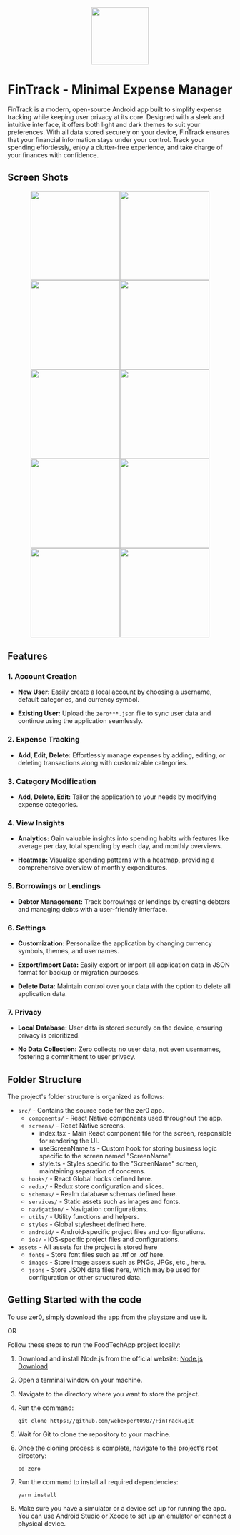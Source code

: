 <div align="center">
    <img src="assets/images/zer0.png" height="128">
    <h1 align="center">FinTrack - Minimal Expense Manager</h1>
</div>

FinTrack is a modern, open-source Android app built to simplify expense tracking while keeping user privacy at its core. Designed with a sleek and intuitive interface, it offers both light and dark themes to suit your preferences. With all data stored securely on your device, FinTrack ensures that your financial information stays under your control. Track your spending effortlessly, enjoy a clutter-free experience, and take charge of your finances with confidence.

## Screen Shots

<div style="display: flex; flex-direction: row; flex-wrap: wrap; align-items: center; justify-content: center;">
   <img src="assets/screenshots/zero_home_screen_dark.png" width="200"/>
   <img src="assets/screenshots/zero_home_screen_light.png" width="200"/>
   <img src="assets/screenshots/zero_report_screen_dark.png" width="200"/>
   <img src="assets/screenshots/zero_report_screen_light.png" width="200"/>
   <img src="assets/screenshots/zero_debts_screen_dark.png" width="200"/>
   <img src="assets/screenshots/zero_debts_screen_light.png" width="200"/>
   <img src="assets/screenshots/zero_settings_screen_dark.png" width="200"/>
   <img src="assets/screenshots/zero_settings_screen_light.png" width="200"/>
   <img src="assets/screenshots/zero_categories_screen_dark.png" width="200"/>
   <img src="assets/screenshots/zero_categories_screen_light.png" width="200"/>
</div>

## Features

### 1. Account Creation

- **New User:** Easily create a local account by choosing a username, default categories, and currency symbol.

- **Existing User:** Upload the `zero***.json` file to sync user data and continue using the application seamlessly.

### 2. Expense Tracking

- **Add, Edit, Delete:** Effortlessly manage expenses by adding, editing, or deleting transactions along with customizable categories.

### 3. Category Modification

- **Add, Delete, Edit:** Tailor the application to your needs by modifying expense categories.

### 4. View Insights

- **Analytics:** Gain valuable insights into spending habits with features like average per day, total spending by each day, and monthly overviews.

- **Heatmap:** Visualize spending patterns with a heatmap, providing a comprehensive overview of monthly expenditures.

### 5. Borrowings or Lendings

- **Debtor Management:** Track borrowings or lendings by creating debtors and managing debts with a user-friendly interface.

### 6. Settings

- **Customization:** Personalize the application by changing currency symbols, themes, and usernames.

- **Export/Import Data:** Easily export or import all application data in JSON format for backup or migration purposes.

- **Delete Data:** Maintain control over your data with the option to delete all application data.

### 7. Privacy

- **Local Database:** User data is stored securely on the device, ensuring privacy is prioritized.

- **No Data Collection:** Zero collects no user data, not even usernames, fostering a commitment to user privacy.

## Folder Structure

The project's folder structure is organized as follows:

- `src/` - Contains the source code for the zer0 app.
  - `components/` - React Native components used throughout the app.
  - `screens/` - React Native screens.
    - index.tsx - Main React component file for the screen, responsible for rendering the UI.
    - useScreenName.ts - Custom hook for storing business logic specific to the screen named "ScreenName".
    - style.ts - Styles specific to the "ScreenName" screen, maintaining separation of concerns.
  - `hooks/` - React Global hooks defined here.
  - `redux/` - Redux store configuration and slices.
  - `schemas/` - Realm database schemas defined here.
  - `services/` - Static assets such as images and fonts.
  - `navigation/` - Navigation configurations.
  - `utils/` - Utility functions and helpers.
  - `styles` - Global stylesheet defined here.
  - `android/` - Android-specific project files and configurations.
  - `ios/` - iOS-specific project files and configurations.
- `assets` - All assets for the project is stored here
  - `fonts` - Store font files such as .ttf or .otf here.
  - `images` - Store image assets such as PNGs, JPGs, etc., here.
  - `jsons` - Store JSON data files here, which may be used for configuration or other structured data.

## Getting Started with the code

To use zer0, simply download the app from the playstore and use it.

OR

Follow these steps to run the FoodTechApp project locally:

1. Download and install Node.js from the official website: [Node.js Download](https://nodejs.org/en/download/)

2. Open a terminal window on your machine.

3. Navigate to the directory where you want to store the project.

4. Run the command:

   ```shell
   git clone https://github.com/webexpert0987/FinTrack.git
   ```

5. Wait for Git to clone the repository to your machine.

6. Once the cloning process is complete, navigate to the project's root directory:

   ```shell
   cd zero
   ```

7. Run the command to install all required dependencies:

   ```shell
   yarn install
   ```

8. Make sure you have a simulator or a device set up for running the app. You can use Android Studio or Xcode to set up an emulator or connect a physical device.
